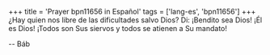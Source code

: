 +++
title = 'Prayer bpn11656 in Español'
tags = ['lang-es', 'bpn11656']
+++
¿Hay quien nos libre de las dificultades salvo Dios?
Di: ¡Bendito sea Dios! ¡Él es Dios! ¡Todos son Sus siervos y todos se atienen a Su mandato!

-- Báb
